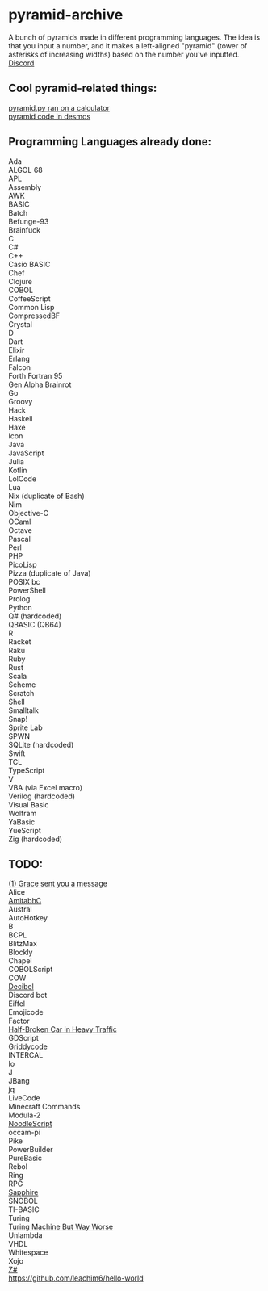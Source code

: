 # pyramid-archive
A bunch of pyramids made in different programming languages. The idea is that you input a number, and it makes a left-aligned "pyramid" (tower of asterisks of increasing widths) based on the number you've inputted.  
[Discord](https://discord.gg/Ex44TjeU3Y)

## Cool pyramid-related things:
[pyramid.py ran on a calculator](https://youtu.be/JQqT5u8wZeE)  
[pyramid code in desmos](https://www.desmos.com/calculator/grods4qbsy)

## Programming Languages already done:
Ada  
ALGOL 68  
APL  
Assembly  
AWK  
BASIC  
Batch  
Befunge-93  
Brainfuck  
C  
C#  
C++  
Casio BASIC  
Chef  
Clojure  
COBOL  
CoffeeScript  
Common Lisp  
CompressedBF  
Crystal  
D  
Dart  
Elixir  
Erlang  
Falcon  
Forth
Fortran 95  
Gen Alpha Brainrot  
Go  
Groovy  
Hack  
Haskell  
Haxe  
Icon  
Java  
JavaScript  
Julia  
Kotlin  
LolCode  
Lua  
Nix (duplicate of Bash)  
Nim  
Objective-C  
OCaml  
Octave  
Pascal  
Perl  
PHP  
PicoLisp  
Pizza (duplicate of Java)  
POSIX bc  
PowerShell  
Prolog  
Python  
Q# (hardcoded)  
QBASIC (QB64)  
R  
Racket  
Raku  
Ruby  
Rust  
Scala  
Scheme   
Scratch  
Shell  
Smalltalk  
Snap!  
Sprite Lab  
SPWN  
SQLite (hardcoded)  
Swift  
TCL  
TypeScript  
V  
VBA (via Excel macro)  
Verilog (hardcoded)  
Visual Basic  
Wolfram  
YaBasic  
YueScript  
Zig (hardcoded)  

## TODO:
[(1) Grace sent you a message](https://esolangs.org/wiki/(1)_Grace_sent_you_a_message)  
Alice  
[AmitabhC](https://jay123anta.github.io/amitabhc/editor.html)  
Austral  
AutoHotkey  
B  
BCPL  
BlitzMax  
Blockly  
Chapel  
COBOLScript  
COW  
[Decibel](https://github.com/DaemonNillia/Decibel)  
Discord bot  
Eiffel  
Emojicode  
Factor  
[Half-Broken Car in Heavy Traffic](https://tio.run/#hbcht)  
GDScript  
[Griddycode](https://github.com/face-hh/griddycode)   
INTERCAL  
Io  
J  
JBang  
jq  
LiveCode  
Minecraft Commands  
Modula-2  
[NoodleScript](https://github.com/OfficialCodeNoodles/NoodleScript)  
occam-pi  
Pike  
PowerBuilder  
PureBasic  
Rebol  
Ring  
RPG   
[Sapphire](https://github.com/foxzyt/Sapphire)  
SNOBOL  
TI-BASIC  
Turing  
[Turing Machine But Way Worse](https://esolangs.org/wiki/Turing_Machine_But_Way_Worse)  
Unlambda  
VHDL  
Whitespace  
Xojo  
[Z#](https://github.com/sam-astro/Z-Sharp)  
https://github.com/leachim6/hello-world
